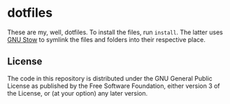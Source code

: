 # dotfiles

These are my, well, dotfiles. To install the files, run `install`. The latter uses [GNU Stow] to symlink the files and folders into their respective place.

## License

The code in this repository is distributed under the GNU General Public License as
published by the Free Software Foundation, either version 3 of the License, or
(at your option) any later version.

[GNU Stow]: https://www.gnu.org/software/stow/
